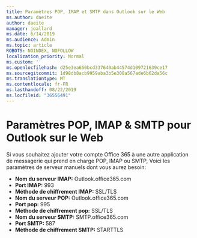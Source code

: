 ```yaml
---
title: Paramètres POP, IMAP et SMTP dans Outlook sur le Web
ms.author: daeite
author: daeite
manager: joallard
ms.date: 6/14/2019
ms.audience: Admin
ms.topic: article
ROBOTS: NOINDEX, NOFOLLOW
localization_priority: Normal
ms.custom: ''
ms.openlocfilehash: d25e3ea650bcd337640ab44574d109721639ce17
ms.sourcegitcommit: 1d98db8acb9959aba3b5e308a567ade6b62da56c
ms.translationtype: MT
ms.contentlocale: fr-FR
ms.lasthandoff: 08/22/2019
ms.locfileid: "36556491"
---
```

# <a name="pop-imap--smtp-settings-for-outlook-on-the-web"></a>Paramètres POP, IMAP & SMTP pour Outlook sur le Web

Si vous souhaitez ajouter votre compte Office 365 à une autre application de messagerie qui prend en charge POP, IMAP ou SMTP, Voici les paramètres de serveur manuels dont vous aurez besoin:
  
- **Nom du serveur IMAP:** Outlook.office365.com
- **Port IMAP:** 993
- **Méthode de chiffrement IMAP:** SSL/TLS
- **Nom du serveur POP:** Outlook.office365.com  
- **Port pop:** 995  
- **Méthode de chiffrement pop:** SSL/TLS  
- **Nom du serveur SMTP:** SMTP.office365.com
- **Port SMTP:** 587
- **Méthode de chiffrement SMTP:** STARTTLS